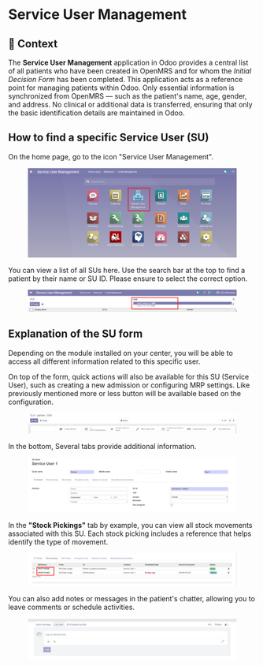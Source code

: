 # Service User Management

## **🧭** Context&#x20;

The **Service User Management** application in Odoo provides a central list of all patients who have been created in OpenMRS and for whom the _Initial Decision Form_ has been completed. This application acts as a reference point for managing patients within Odoo. Only essential information is synchronized from OpenMRS — such as the patient's name, age, gender, and address. No clinical or additional data is transferred, ensuring that only the basic identification details are maintained in Odoo.

## How to find a specific Service User (SU)&#x20;

On the home page, go to the icon "Service User Management".

<figure><img src="../.gitbook/assets/image (160).png" alt=""><figcaption></figcaption></figure>

You can view a list of all SUs here. Use the search bar at the top to find a patient by their name or SU ID. Please ensure to select the correct option.

<figure><img src="../.gitbook/assets/image (161).png" alt=""><figcaption></figcaption></figure>

## Explanation of the SU form

Depending on the module installed on your center, you will be able to access all different information related to this specific user.

On top of the form, quick actions will also be available for this SU (Service User), such as creating a new admission or configuring MRP settings. Like previously mentioned more or less button will be available based on the configuration.

<figure><img src="../.gitbook/assets/image (170).png" alt=""><figcaption></figcaption></figure>

In the bottom, Several tabs provide additional information.

<figure><img src="../.gitbook/assets/image (171).png" alt=""><figcaption></figcaption></figure>

In the **"Stock Pickings"** tab by example, you can view all stock movements associated with this SU. Each stock picking includes a reference that helps identify the type of movement.

<figure><img src="../.gitbook/assets/image (172).png" alt=""><figcaption></figcaption></figure>

You can also add notes or messages in the patient's chatter, allowing you to leave comments or schedule activities.

<figure><img src="../.gitbook/assets/image (173).png" alt=""><figcaption></figcaption></figure>
